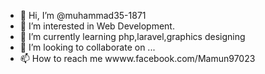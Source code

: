 - 👋 Hi, I’m @muhammad35-1871
- 👀 I’m interested in Web Development.
- 🌱 I’m currently learning php,laravel,graphics designing
- 💞️ I’m looking to collaborate on ...
- 📫 How to reach me wwww.facebook.com/Mamun97023

<!---
muhammad35-1871/muhammad35-1871 is a ✨ special ✨ repository because its `README.md` (this file) appears on your GitHub profile.
You can click the Preview link to take a look at your changes.
--->
